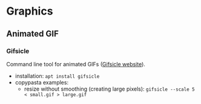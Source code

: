 # Graphics

## Animated GIF

### Gifsicle

Command line tool for animated GIFs ([Gifsicle website](http://www.lcdf.org/gifsicle/)).

* installation: `apt install gifsicle`
* copypasta examples:
  * resize without smoothing (creating large pixels):
    `gifsicle --scale 5 < small.gif > large.gif`
